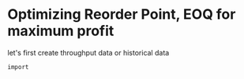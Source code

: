 # Optimizing Reorder Point, EOQ for maximum profit

let's first create throughput data or historical data

```{python}
import
```

